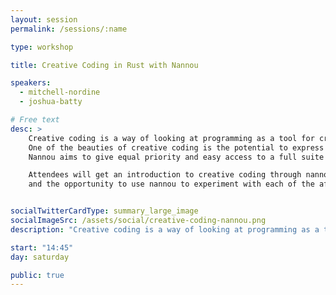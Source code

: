```yaml
---
layout: session
permalink: /sessions/:name

type: workshop

title: Creative Coding in Rust with Nannou

speakers:
  - mitchell-nordine
  - joshua-batty

# Free text
desc: >
    Creative coding is a way of looking at programming as a tool for creative expression.
    One of the beauties of creative coding is the potential to express ourselves in a wide variety of domains.
    Nannou aims to give equal priority and easy access to a full suite of creative I/O including graphics, multi-windowing, audio, LASERs, lighting and more.

    Attendees will get an introduction to creative coding through nannou
    and the opportunity to use nannou to experiment with each of the aforementioned domains in a guided, relaxed and playful setting.


socialTwitterCardType: summary_large_image
socialImageSrc: /assets/social/creative-coding-nannou.png
description: "Creative coding is a way of looking at programming as a tool for creative expression."

start: "14:45"
day: saturday

public: true
---
```

